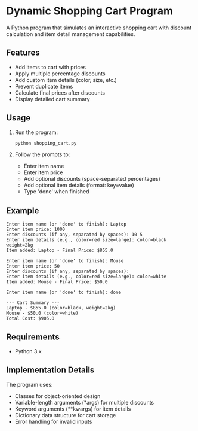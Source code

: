 # Dynamic Shopping Cart Program

A Python program that simulates an interactive shopping cart with discount calculation and item detail management capabilities.

## Features

- Add items to cart with prices
- Apply multiple percentage discounts
- Add custom item details (color, size, etc.)
- Prevent duplicate items
- Calculate final prices after discounts
- Display detailed cart summary

## Usage

1. Run the program:
   ```bash
   python shopping_cart.py
   ```

2. Follow the prompts to:
   - Enter item name
   - Enter item price
   - Add optional discounts (space-separated percentages)
   - Add optional item details (format: key=value)
   - Type 'done' when finished

## Example

```
Enter item name (or 'done' to finish): Laptop
Enter item price: 1000
Enter discounts (if any, separated by spaces): 10 5
Enter item details (e.g., color=red size=large): color=black weight=2kg
Item added: Laptop - Final Price: $855.0

Enter item name (or 'done' to finish): Mouse
Enter item price: 50
Enter discounts (if any, separated by spaces):
Enter item details (e.g., color=red size=large): color=white
Item added: Mouse - Final Price: $50.0

Enter item name (or 'done' to finish): done

--- Cart Summary ---
Laptop - $855.0 (color=black, weight=2kg)
Mouse - $50.0 (color=white)
Total Cost: $905.0
```

## Requirements

- Python 3.x

## Implementation Details

The program uses:
- Classes for object-oriented design
- Variable-length arguments (*args) for multiple discounts
- Keyword arguments (**kwargs) for item details
- Dictionary data structure for cart storage
- Error handling for invalid inputs
